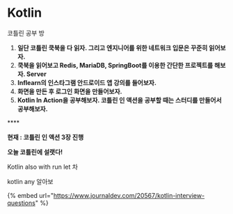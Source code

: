 # Kotlin

코틀린 공부 방

1. **일단 코틀린 쿡북을 다 읽자. 그리고 엔지니어를 위한 네트워크 입문은 꾸준히 읽어보자.**
2. **쿡북을 읽어보고 Redis, MariaDB, SpringBoot를 이용한 간단한 프로젝트를 해보자. Server**
3. **Inflearn의 인스타그램 안드로이드 앱 강의를 들어보자.**
4. **화면을 만든 후 로그인 화면을 만들어보자.**
5. **Kotlin In Action을 공부해보자. 코틀린 인 액션을 공부할 때는 스터디를 만들어서 공부해보자.**

\*\*\*\*

 **현재 : 코틀린 인 액션 3장 진행**  

 **오늘 코틀린에 설랫다!**

Kotlin also with run let 차

kotlin any 알아보



{% embed url="https://www.journaldev.com/20567/kotlin-interview-questions" %}



